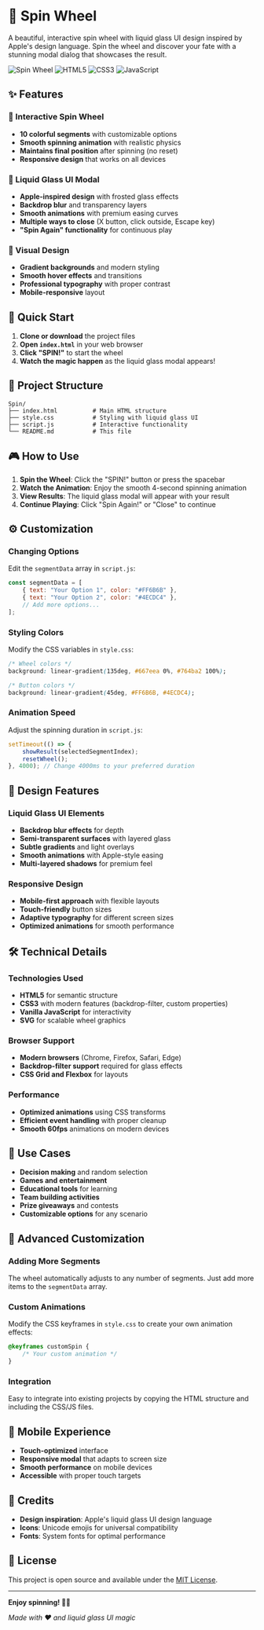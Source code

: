 # 🎯 Spin Wheel

A beautiful, interactive spin wheel with liquid glass UI design inspired by Apple's design language. Spin the wheel and discover your fate with a stunning modal dialog that showcases the result.

![Spin Wheel](https://img.shields.io/badge/Status-Ready%20to%20Use-brightgreen)
![HTML5](https://img.shields.io/badge/HTML5-E34F26?logo=html5&logoColor=white)
![CSS3](https://img.shields.io/badge/CSS3-1572B6?logo=css3&logoColor=white)
![JavaScript](https://img.shields.io/badge/JavaScript-F7DF1E?logo=javascript&logoColor=black)

## ✨ Features

### 🎡 Interactive Spin Wheel
- **10 colorful segments** with customizable options
- **Smooth spinning animation** with realistic physics
- **Maintains final position** after spinning (no reset)
- **Responsive design** that works on all devices

### 🍎 Liquid Glass UI Modal
- **Apple-inspired design** with frosted glass effects
- **Backdrop blur** and transparency layers
- **Smooth animations** with premium easing curves
- **Multiple ways to close** (X button, click outside, Escape key)
- **"Spin Again" functionality** for continuous play

### 🎨 Visual Design
- **Gradient backgrounds** and modern styling
- **Smooth hover effects** and transitions
- **Professional typography** with proper contrast
- **Mobile-responsive** layout

## 🚀 Quick Start

1. **Clone or download** the project files
2. **Open `index.html`** in your web browser
3. **Click "SPIN!"** to start the wheel
4. **Watch the magic happen** as the liquid glass modal appears!

## 📁 Project Structure

```
Spin/
├── index.html          # Main HTML structure
├── style.css           # Styling with liquid glass UI
├── script.js           # Interactive functionality
└── README.md           # This file
```

## 🎮 How to Use

1. **Spin the Wheel**: Click the "SPIN!" button or press the spacebar
2. **Watch the Animation**: Enjoy the smooth 4-second spinning animation
3. **View Results**: The liquid glass modal will appear with your result
4. **Continue Playing**: Click "Spin Again!" or "Close" to continue

## ⚙️ Customization

### Changing Options
Edit the `segmentData` array in `script.js`:

```javascript
const segmentData = [
    { text: "Your Option 1", color: "#FF6B6B" },
    { text: "Your Option 2", color: "#4ECDC4" },
    // Add more options...
];
```

### Styling Colors
Modify the CSS variables in `style.css`:

```css
/* Wheel colors */
background: linear-gradient(135deg, #667eea 0%, #764ba2 100%);

/* Button colors */
background: linear-gradient(45deg, #FF6B6B, #4ECDC4);
```

### Animation Speed
Adjust the spinning duration in `script.js`:

```javascript
setTimeout(() => {
    showResult(selectedSegmentIndex);
    resetWheel();
}, 4000); // Change 4000ms to your preferred duration
```

## 🎨 Design Features

### Liquid Glass UI Elements
- **Backdrop blur effects** for depth
- **Semi-transparent surfaces** with layered glass
- **Subtle gradients** and light overlays
- **Smooth animations** with Apple-style easing
- **Multi-layered shadows** for premium feel

### Responsive Design
- **Mobile-first approach** with flexible layouts
- **Touch-friendly** button sizes
- **Adaptive typography** for different screen sizes
- **Optimized animations** for smooth performance

## 🛠️ Technical Details

### Technologies Used
- **HTML5** for semantic structure
- **CSS3** with modern features (backdrop-filter, custom properties)
- **Vanilla JavaScript** for interactivity
- **SVG** for scalable wheel graphics

### Browser Support
- **Modern browsers** (Chrome, Firefox, Safari, Edge)
- **Backdrop-filter support** required for glass effects
- **CSS Grid and Flexbox** for layouts

### Performance
- **Optimized animations** using CSS transforms
- **Efficient event handling** with proper cleanup
- **Smooth 60fps** animations on modern devices

## 🎯 Use Cases

- **Decision making** and random selection
- **Games and entertainment**
- **Educational tools** for learning
- **Team building activities**
- **Prize giveaways** and contests
- **Customizable options** for any scenario

## 🔧 Advanced Customization

### Adding More Segments
The wheel automatically adjusts to any number of segments. Just add more items to the `segmentData` array.

### Custom Animations
Modify the CSS keyframes in `style.css` to create your own animation effects:

```css
@keyframes customSpin {
    /* Your custom animation */
}
```

### Integration
Easy to integrate into existing projects by copying the HTML structure and including the CSS/JS files.

## 📱 Mobile Experience

- **Touch-optimized** interface
- **Responsive modal** that adapts to screen size
- **Smooth performance** on mobile devices
- **Accessible** with proper touch targets

## 🎉 Credits

- **Design inspiration**: Apple's liquid glass UI design language
- **Icons**: Unicode emojis for universal compatibility
- **Fonts**: System fonts for optimal performance

## 📄 License

This project is open source and available under the [MIT License](LICENSE).

---

**Enjoy spinning! 🎡✨**

*Made with ❤️ and liquid glass UI magic*